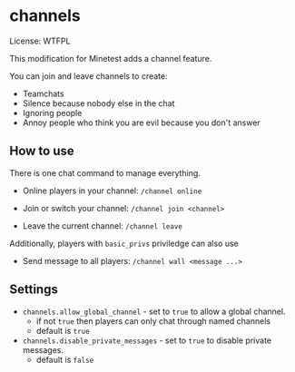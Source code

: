 channels
========

License: WTFPL

This modification for Minetest adds a channel feature.

You can join and leave channels to create:

* Teamchats
* Silence because nobody else in the chat
* Ignoring people
* Annoy people who think you are evil because you don't answer

How to use
----------

There is one chat command to manage everything.

* Online players in your channel:  `/channel online`

* Join or switch your channel:     `/channel join <channel>`

* Leave the current channel:       `/channel leave`

Additionally, players with `basic_privs` priviledge can also use

* Send message to all players:     `/channel wall <message ...>`

Settings
--------

* `channels.allow_global_channel` - set to `true` to allow a global channel.
    * if not `true` then players can only chat through named channels
    * default is `true`
* `channels.disable_private_messages` - set to `true` to disable private messages.
    * default is `false`
